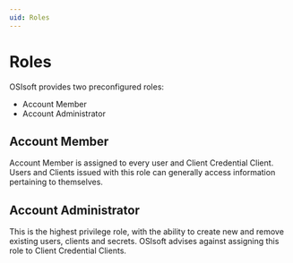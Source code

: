 ```yaml
---
uid: Roles
---
```


# Roles
OSIsoft provides two preconfigured roles:
-	Account Member
-	Account Administrator

## Account Member
Account Member is assigned to every user and Client Credential Client. Users and Clients issued with this role can generally access information pertaining to themselves.

## Account Administrator
This is the highest privilege role, with the ability to create new and remove existing users, clients and secrets. OSIsoft advises against assigning this role to Client Credential Clients.
